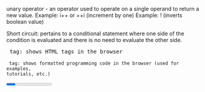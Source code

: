 unary operator - an operator used to operate on a single operand to return a new
value. Example: i++ or ++i (increment by one) Example: ! (inverts boolean value)

Short circuit: pertains to a conditional statement where one side of the
condition is evaluated and there is no need to evaluate the other side.

<pre> tag: shows HTML tags in the browser

<code> tag: shows formatted programming code in the browser (used for examples,
tutorials, etc.)

<progress> tag: creates a progress bar as part of your application

Number() parses a number written as a string (example: "40876" into a number, if
anything else, such as "40876HelloNurse" you get NaN.

parseInt() parses a number written as a string (example: "40876" into a number,
if anything else, such as "40876HelloNurse" the HelloNurse part is not evaluated. 
parseInt() takes a second parameter, the radix (example: base 2, base 10).

Spread Operator: This spreads out the elements of an array into variables which
can be used as individual arguments in a function call.

Rest Operator: This gathers up individual elements into an array which can be
used as an argument in a function definition.

Arrow functions are anonymous functions. If one argument, no parenthesis needed.
If two or zero arguments, then parenthesis are needed. If the function body
consists of one line of code, such as a return statement, then no curly brackets
are needed. If the function can be written in one line, then the "return" keyword
is assumed and is omitted. 

JSON: JavaScript Object Notation. Key value pairs. The key is always written between double quotes.

NULL
Null: represents the intentional absence of any object value. It's a primitive value. It is falsy. JavaScript never sets a value to null, it must be done specifically in your program.
Undefined: A variable has been declared but has not yet been given a value. Undefined is primitive.
IIFE: A function that runs as soon as it is defined (there is no function call). 

instanceof
The instanceof operator tests to see if the prototype property of a constructor appeas anywhere in the prototype chain of an object.
instanceof ______ returns true or false.
Example x instanceof String, or obj instanceof Object
Used to check to see if something is an instance of an Object (a function, Object, String Number)
Not used to check primitives or literals!  

typeof 
typeof returns a string indicating th type of the unevaluated operand. Example typeof x (returns "string"), typeof obj (returns "object")

=== identity operator
== equality operator

Type Coersion**********************
The automatic or implicit conversion of values from one data type to another (such as strings to numbers).



Type Conversion (also typecasting)
The explicit conversion of values from one data type to another
Number()
String()
parseInt()
parseFloat()



Falsy
A falsy value is a value that is considered false when encountered in a Boolean context.
falsy values: undefined, 0, -0, empty string ("", '', ``), null, NaN

Truthy
All values are truthy except for the falsy values listed above.

check if a value is null--check for absense of value 
if (value == null){
    console.log("do something")
}
*use double equals - checks for null and undefined, which are considered equal 
and both are considered an absense of value!
*use triple equals if just checking for null.
**but if the value is "" or 0, then the console.log does not run

Random Number: 
Math.Random() - a random number between 0 and 1 not including 1
console.log(Math.floor(Math.random() * 10) + 1) *random number between 1 and 10*

Math.floor() takes a positive decimal number and rounds it down to nearest integer (example: 6.7 becomes 6) or a negative decimal number and rounds it up to nearest negative integer (ex: -3.7 becomes -4) (-4 is less than -3.7) (<------ Math.floor direction)

Math.ceiling() 

Math.round()

page redirection
window.location = "https://somewebpage.com"

void operator: 
Specifies an expression to be evaluated without returning a value
Syntax:
javascript:void(func())


isNaN()
function determines whether a value is NaN or not. Alternative: Number.isNaN()
Syntax isNaN(someVariable)
Example
function func(x){
    if (isNaN(x){
        return "Not a Number"
    }
    return x * 1000
}

arguments object
Is an array like object accesible inside functions that contains the values of the arguments passed to that function. 
Not used with arrow functions.
Array like, meaning not all array functions are available. Can use a traditional for loop.


arguments.length
arguments[0] //first argument


Object.create()
Object.keys()
Object.values()
Object.assign()
